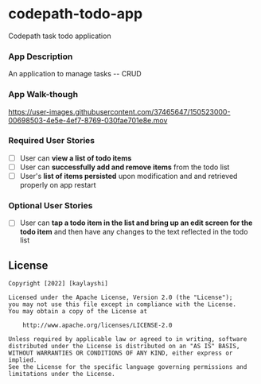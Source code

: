 # codepath-todo-app
Codepath task todo application

### App Description
An application to manage tasks -- CRUD

### App Walk-though

https://user-images.githubusercontent.com/37465647/150523000-00698503-4e5e-4ef7-8769-030fae701e8e.mov


### Required User Stories
* [ ] User can **view a list of todo items**
* [ ] User can **successfully add and remove items** from the todo list
* [ ] User's **list of items persisted** upon modification and and retrieved properly on app restart

### Optional User Stories
* [ ] User can **tap a todo item in the list and bring up an edit screen for the todo item** and then have any changes to the text reflected in the todo list

## License

    Copyright [2022] [kaylayshi]

    Licensed under the Apache License, Version 2.0 (the "License");
    you may not use this file except in compliance with the License.
    You may obtain a copy of the License at

        http://www.apache.org/licenses/LICENSE-2.0

    Unless required by applicable law or agreed to in writing, software
    distributed under the License is distributed on an "AS IS" BASIS,
    WITHOUT WARRANTIES OR CONDITIONS OF ANY KIND, either express or implied.
    See the License for the specific language governing permissions and
    limitations under the License.
